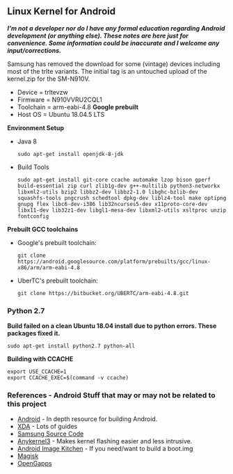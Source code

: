 ## Linux Kernel for Android
***I'm not a developer nor do I have any formal education regarding Android development (or anything else). These notes are here just for convenience. Some information could be inaccurate and I welcome any input/corrections.***

Samsung has removed the download for some (vintage) devices including most of the trlte variants. The initial tag is an untouched upload of the kernel.zip for the SM-N910V.

* Device = trltevzw
* Firmware = N910VVRU2CQL1
* Toolchain = arm-eabi-4.8 **Google prebuilt**
* Host OS = Ubuntu 18.04.5 LTS

**Environment Setup**

* Java 8

      sudo apt-get install openjdk-8-jdk

* Build Tools

      sudo apt-get install git-core ccache automake lzop bison gperf build-essential zip curl zlib1g-dev g++-multilib python3-networkx libxml2-utils bzip2 libbz2-dev libbz2-1.0 libghc-bzlib-dev squashfs-tools pngcrush schedtool dpkg-dev liblz4-tool make optipng gnupg flex libc6-dev-i386 lib32ncurses5-dev x11proto-core-dev libx11-dev lib32z1-dev libgl1-mesa-dev libxml2-utils xsltproc unzip fontconfig

**Prebuilt GCC toolchains**

* Google's prebuilt toolchain:

      git clone https://android.googlesource.com/platform/prebuilts/gcc/linux-x86/arm/arm-eabi-4.8
      
* UberTC's prebuilt toolchain:

      git clone https://bitbucket.org/UBERTC/arm-eabi-4.8.git

### Python 2.7
**Build failed on a clean Ubuntu 18.04 install due to python errors. These packages fixed it.**

    sudo apt-get install python2.7 python-all


**Building with CCACHE**

    export USE_CCACHE=1
    export CCACHE_EXEC=$(command -v ccache)

### References - Android Stuff that may or may not be related to this project
* [Android](https://source.android.com/) - In depth resource for building Android.
* [XDA](https://www.xda-developers.com/) - Lots of guides
* [Samsung Source Code](https://opensource.samsung.com)
* [Anykernel3](https://github.com/osm0sis/AnyKernel3.git) - Makes kernel flashing easier and less intrusive.
* [Android Image Kitchen](https://github.com/osm0sis/Android-Image-Kitchen.git) - If you need/want to build a boot.img
* [Magisk](https://github.com/topjohnwu/Magisk.git)
* [OpenGapps](https://github.com/opengapps/opengapps.git)
